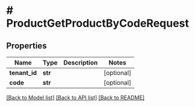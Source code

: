 # # ProductGetProductByCodeRequest


## Properties 


Name | Type | Description | Notes
------------ | ------------- | ------------- | -------------
**tenant_id**| **str** |   | [optional]
**code**| **str** |   | [optional]


[[Back to Model list]](../../README.md#models) [[Back to API list]](../../README.md#endpoints) [[Back to README]](../../README.md)

